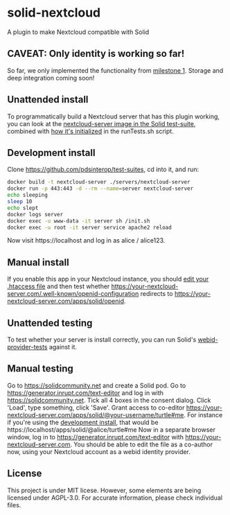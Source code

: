 <!--
SPDX-FileCopyrightText: 2020, Michiel de Jong <<michiel@unhosted.org>>
SPDX-License-Identifier: MIT
-->


# solid-nextcloud
A plugin to make Nextcloud compatible with Solid

## CAVEAT: Only identity is working so far!
So far, we only implemented the functionality from [milestone 1](https://github.com/pdsinterop/project-admin/blob/master/milestones.md#1-identity).
Storage and deep integration coming soon!

## Unattended install
To programmatically build a Nextcloud server that has this plugin working,
you can look at the [nextcloud-server image in the Solid test-suite](https://github.com/solid/test-suite/blob/master/servers/nextcloud-server/Dockerfile),
combined with [how it's initialized](https://github.com/solid/test-suite/blob/665824a/runTests.sh#L52-L53) in the runTests.sh script.

## Development install
Clone https://github.com/pdsinterop/test-suites, cd into it, and run:
```sh
docker build -t nextcloud-server ./servers/nextcloud-server
docker run -p 443:443 -d --rm --name=server nextcloud-server
echo sleeping
sleep 10
echo slept
docker logs server
docker exec -u www-data -it server sh /init.sh
docker exec -u root -it server service apache2 reload
```
Now visit https://localhost and log in as alice / alice123.

## Manual install
If you enable this app in your Nextcloud instance, you should
[edit your .htaccess file](https://github.com/solid/test-suite/blob/665824af763ddd5dd7242cbc8b18faad4ac304e3/servers/nextcloud-server/init.sh#L5)
and then test whether https://your-nextcloud-server.com/.well-known/openid-configuration redirects to https://your-nextcloud-server.com/apps/solid/openid.

## Unattended testing
To test whether your server is install correctly, you can run Solid's [webid-provider-tests](https://github.com/solid/webid-provider-tests#against-production) against it.

## Manual testing
Go to https://solidcommunity.net and create a Solid pod.
Go to https://generator.inrupt.com/text-editor and log in with https://solidcommunity.net. Tick all 4 boxes in the consent dialog.
Click 'Load', type something, click 'Save'.
Grant access to co-editor https://your-nextcloud-server.com/apps/solid/@your-username/turtle#me.
For instance if you're using the [development install](#development-install), that would be https://localhost/apps/solid/@alice/turtle#me
Now in a separate browser window, log in to  https://generator.inrupt.com/text-editor with https://your-nextcloud-server.com.
You should be able to edit the file as a co-author now, using your Nextcloud account as a webid identity provider.

## License

This project is under MIT licese. However, some elements are being licensed under AGPL-3.0. For accurate information, please check individual files.
